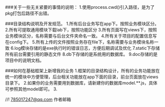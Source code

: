 ###关于一些无关紧要的事情的说明：
1.使用process.cwd()引入路径，是为了pkg打包后路径不出错。

###目录结构说明及开发规范。
1.所有后台业务写在app下。按照业务模块区分。
2.所有可提取通用模块下载lab下，按照功能区分
3.所有页面写在views下，按照业务模块区分，名称需要与后台文件夹命名一致。
4.所有关于项目的配置信息写在config下。
5.所有上传的文件按照业务存在file下，名称需要与业务模块名称一致
6.log模块存储的是exe执行时的错误日志，方便后期调试及优化
7.static下存储所有前台需要引用的静态文件
8.db下存储的是系统用的数据库。
9.doc存储的是项目中的说明文档。

###如何在基础框架上新增我的业务
1.框架的目录结构设计，所有的业务功能放在统一的模块中方便管理，后台相关功能放在app下面的目录，前台页面放在views目录下。
2.如果你的业务需要用到数据库，请新建你的数据库model.**.js，具体可参照其他model即可。
3.

//! 785017247@qq.com 作者邮箱